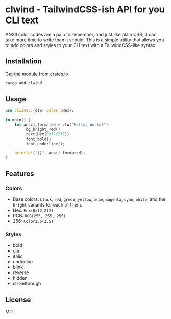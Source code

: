 # clwind - TailwindCSS-ish API for you CLI text

ANSII color codes are a pain to remember, and just like plain CSS, it can take more time to write than it should. This is a simple utility that allows you to add colors and styles to your CLI text with a TailwindCSS-like syntax.

## Installation

Get the module from [crates.io](https://crates.io/crates/clwind)

```bash
cargo add clwind
```

## Usage

```rs
use clwind::{clw, Color::Hex};

fn main() {
    let ansii_formated = clw("Hello, World!")
        .bg_bright_red()
        .text(Hex(0xf2f2f2))
        .font_bold()
        .font_underline();

    println!("{}", ansii_formated);
}
```

## Features

### Colors

- Base colors: `black`, `red`, `green`, `yellow`, `blue`, `magenta`, `cyan`, `white`; and the `bright` variants for each of them.
- Hex: `Hex(0xf2f2f2)`
- RGB: `RGB(255, 255, 255)`
- 256: `Color256(255)`

### Styles

- bold
- dim
- italic
- underline
- blink
- reverse
- hidden
- strikethrough

## License

MIT
